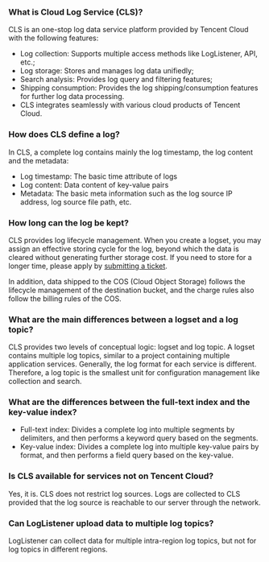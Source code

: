 ### What is Cloud Log Service (CLS)?

CLS is an one-stop log data service platform provided by Tencent Cloud with the following features:

- Log collection: Supports multiple access methods like LogListener, API, etc.;
- Log storage: Stores and manages log data unifiedly;
- Search analysis: Provides log query and filtering features;
- Shipping consumption: Provides the log shipping/consumption features for further log data processing.
- CLS integrates seamlessly with various cloud products of Tencent Cloud.

### How does CLS define a log?

In CLS, a complete log contains mainly the log timestamp, the log content and the metadata:
- Log timestamp: The basic time attribute of logs
- Log content: Data content of key-value pairs
- Metadata: The basic meta information such as the log source IP address, log source file path, etc.

### How long can the log be kept?

CLS provides log lifecycle management. When you create a logset, you may assign an effective storing cycle for the log, beyond which the data is cleared without generating further storage cost. If you need to store for a longer time, please apply by [submitting a ticket](https://console.cloud.tencent.com/workorder/category).

In addition, data shipped to the COS (Cloud Object Storage) follows the lifecycle management of the destination bucket, and the charge rules also follow the billing rules of the COS.


### What are the main differences between a logset and a log topic?

CLS provides two levels of conceptual logic: logset and log topic. A logset contains multiple log topics, similar to a project containing multiple application services. Generally, the log format for each service is different. Therefore, a log topic is the smallest unit for configuration management like collection and search.


### What are the differences between the full-text index and the key-value index?

- Full-text index: Divides a complete log into multiple segments by delimiters, and then performs a keyword query based on the segments.
- Key-value index: Divides a complete log into multiple key-value pairs by format, and then performs a field query based on the key-value.


### Is CLS available for services not on Tencent Cloud?

Yes, it is. CLS does not restrict log sources. Logs are collected to CLS provided that the log source is reachable to our server through the network.


### Can LogListener upload data to multiple log topics?

LogListener can collect data for multiple intra-region log topics, but not for log topics in different regions.

